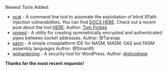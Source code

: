 Newest Tools Added:

* [xcat](https://github.com/orf/xcat) - A command line tool to automate the exploitation of blind XPath injection vulnerabilities. You can find [DOCS HERE](http://xcat.readthedocs.org/en/latest/). Check out a recent post about the tool [HERE](http://tomforb.es/exploiting-xpath-injection-vulnerabilities-with-xcat-1). Author: [Tom Forbes](http://tomforb.es/)
* [spiped](https://www.tarsnap.com/spiped.html) - A utility for creating symmetrically encrypted and authenticated pipes between socket addresses. Author: @Tarsnap
* [sasm](https://github.com/Dman95/SASM) - A simple crossplatform IDE for NASM, MASM, GAS and FASM assembly languages Author: @Dman95 
* [wphardening](https://github.com/elcodigok/wphardening) - A security tool for WordPress. Author: [@elcodigok](https://twitter.com/elcodigok)

**Thanks for the most recent requests!**
